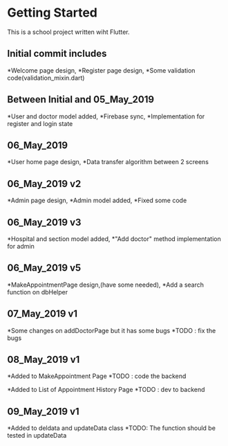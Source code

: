# Getting Started
This is a school project written wiht Flutter.

## Initial commit includes

*Welcome page design,
*Register page design,
*Some validation code(validation_mixin.dart)


## Between Initial and 05_May_2019 

*User and doctor model added,
*Firebase sync,
*Implementation for register and login state

## 06_May_2019

*User home page design,
*Data transfer algorithm between 2 screens

## 06_May_2019 v2

*Admin page design,
*Admin model added,
*Fixed some code

## 06_May_2019 v3

*Hospital and section model added,
*"Add doctor" method implementation for admin

## 06_May_2019 v5

*MakeAppointmentPage design,(have some needed),
*Add a search function on dbHelper

## 07_May_2019 v1

*Some changes on addDoctorPage but it has some bugs
*TODO : fix the bugs

## 08_May_2019 v1

*Added to MakeAppointment Page
*TODO : code the backend

*Added to List of Appointment History Page
*TODO : dev to backend

## 09_May_2019 v1
*Added to deldata and updateData class
*TODO: The function should be tested in updateData
